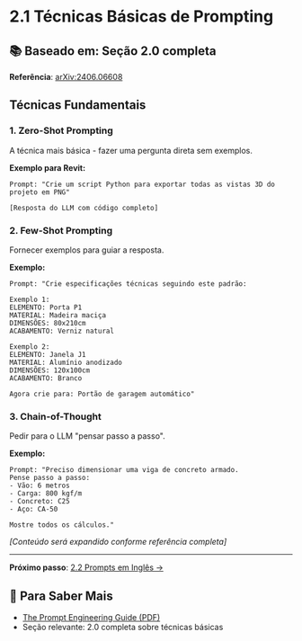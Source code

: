 # 2.1 Técnicas Básicas de Prompting

## 📚 Baseado em: Seção 2.0 completa
**Referência**: [arXiv:2406.06608](https://arxiv.org/pdf/2406.06608)

## Técnicas Fundamentais

### 1. Zero-Shot Prompting
A técnica mais básica - fazer uma pergunta direta sem exemplos.

**Exemplo para Revit:**
```
Prompt: "Crie um script Python para exportar todas as vistas 3D do projeto em PNG"

[Resposta do LLM com código completo]
```

### 2. Few-Shot Prompting
Fornecer exemplos para guiar a resposta.

**Exemplo:**
```
Prompt: "Crie especificações técnicas seguindo este padrão:

Exemplo 1:
ELEMENTO: Porta P1
MATERIAL: Madeira maciça
DIMENSÕES: 80x210cm
ACABAMENTO: Verniz natural

Exemplo 2:
ELEMENTO: Janela J1  
MATERIAL: Alumínio anodizado
DIMENSÕES: 120x100cm
ACABAMENTO: Branco

Agora crie para: Portão de garagem automático"
```

### 3. Chain-of-Thought
Pedir para o LLM "pensar passo a passo".

**Exemplo:**
```
Prompt: "Preciso dimensionar uma viga de concreto armado. 
Pense passo a passo:
- Vão: 6 metros
- Carga: 800 kgf/m
- Concreto: C25
- Aço: CA-50

Mostre todos os cálculos."
```

*[Conteúdo será expandido conforme referência completa]*

---

**Próximo passo**: [2.2 Prompts em Inglês →](./prompts-ingles)

## 📖 Para Saber Mais

- [The Prompt Engineering Guide (PDF)](https://arxiv.org/pdf/2406.06608)
- Seção relevante: 2.0 completa sobre técnicas básicas
